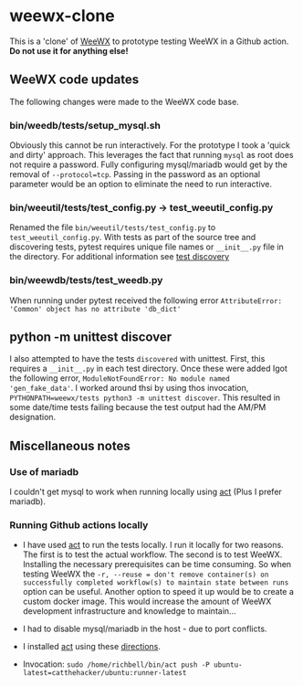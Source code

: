 # weewx-clone

This is a 'clone' of [WeeWX](https://github.com/weewx/weewx) to prototype testing WeeWX in a Github action.
**Do not use it for anything else!**

## WeeWX code updates

The following changes were made to the WeeWX code base.

### bin/weedb/tests/setup_mysql.sh

Obviously this cannot be run interactively.
For the prototype I took a 'quick and dirty' approach.
This leverages the fact that running `mysql` as root does not require a password.
Fully configuring mysql/mariadb would get by the removal of `--protocol=tcp`.
Passing in the password as an optional parameter would be an option to eliminate the need to run interactive.

### bin/weeutil/tests/test_config.py -> test_weeutil_config.py

Renamed the file `bin/weeutil/tests/test_config.py` to `test_weeutil_config.py`.
With tests as part of the source tree and discovering tests, pytest requires unique file names or `__init__.py` file in the directory.
For additional information see [test discovery](https://docs.pytest.org/en/7.2.x/explanation/goodpractices.html#tests-as-part-of-application-code)

### bin/weewdb/tests/test_weedb.py

When running under pytest received the following error
```AttributeError: 'Common' object has no attribute 'db_dict'```

## python -m unittest discover

I also attempted to have the tests `discovered` with unittest.
First, this requires a `__init__.py` in each test directory.
Once these were added Igot the following error, `ModuleNotFoundError: No module named 'gen_fake_data'`.
I worked around thsi by using thos invocation, `PYTHONPATH=weewx/tests python3 -m unittest discover`.
This resulted in some date/time tests failing because the test output had the AM/PM designation.

## Miscellaneous notes

### Use of mariadb

I couldn't get mysql to work when running locally using [act](https://github.com/nektos/act) (Plus I prefer mariadb).

### Running Github actions locally

- I have used [act](https://github.com/nektos/act) to run the tests locally.
I run it locally for two reasons. The first is to test the actual workflow.
The second is to test WeeWX.
Installing the necessary prerequisites can be time consuming.
So when testing WeeWX the ```-r, --reuse = don't remove container(s) on successfully completed workflow(s) to maintain state between runs``` option can be useful.
Another option to speed it up would be to create a custom docker image.
This would increase the amount of WeeWX development infrastructure and knowledge to maintain...

- I had to disable mysql/mariadb in the host - due to port conflicts.

- I installed [act](https://github.com/nektos/act) using these [directions](https://github.com/nektos/act#bash-script).

- Invocation:
``` sudo /home/richbell/bin/act push -P ubuntu-latest=catthehacker/ubuntu:runner-latest ```
